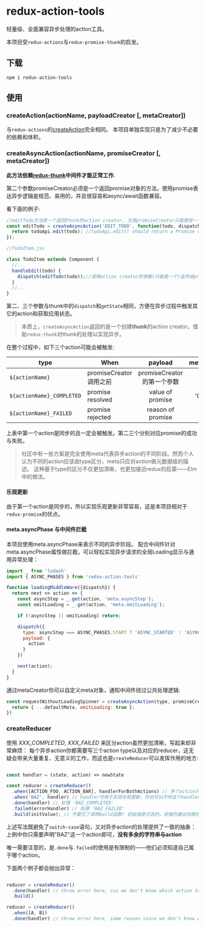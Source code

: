 # redux-action-tools

轻量级、全面兼容异步处理的action工具。

本项目受`redux-actions`与`redux-promise-thunk`的启发。

## 下载
`npm i redux-action-tools`

## 使用

### createAction(actionName, payloadCreator [, metaCreator])

与`redux-actions`的[createAction](https://github.com/acdlite/redux-actions#createactiontype-payloadcreator--identity-metacreator)完全相同。
本项目单独实现只是为了减少不必要的依赖和体积。

### createAsyncAction(actionName, promiseCreator [, metaCreator])

**此方法依赖[redux-thunk](https://github.com/gaearon/redux-thunk)中间件才能正常工作**.

第二个参数promiseCreator必须是一个返回promise对象的方法。使用promise表达异步逻辑是规范、易用的，并且很容易和async/await函数兼容。

看下面的例子:

```js
//editTodo方法是一个返回thunk的action creator, 注意promiseCreator只能接受一个参数
const editTodo = createAsyncAction('EDIT_TODO', function(todo, dispatch, getState) {
  return todoApi.edit(todo); //todoApi.edit() should return a Promise object;
});

//TodoItem.jsx

class TodoItem extends Component {
  //...
  handleEdit(todo) {
    dispatch(editTodo(todo));//调用action creator的参数(只能是一个)会传给promiseCreator
  }
  //...
}
```

第二、三个参数与thunk中的`dispatch`和`getState`相同，方便在异步过程中触发其它的action和获取应用状态。

> 本质上，`createAsyncAction`返回的是一个创建**thunk**的action creator。借助`redux-thunk`对thunk的处理以实现异步。

在整个过程中，如下三个action可能会被触发:

|     type           | When         |  payload  | meta.asyncPhase    |
| --------           |  -----      | :----:    | :----:  |
| `${actionName}` | promiseCreator调用之前 | promiseCreator的第一个参数 | 'START' |
| `${actionName}_COMPLETED` | promise resolved | value of promise | 'COMPLETED' |
| `${actionName}_FAILED` | promise rejected | reason of promise | 'FAILED' |

上表中第一个action是同步的且一定会被触发。第二三个分别对应promise的成功与失败。

>社区中有一些方案是完全使用meta代表异步action的不同阶段。然而个人认为不同的action应该由type区分，meta只应对action做元数据级的描述。
这种基于type的区分不仅更加清晰，也更加接近redux的启蒙——Elm中的做法。

#### 乐观更新
由于第一个action是同步的，所以实现乐观更新非常容易，这是本项目相对于`redux-promise`的优点。

#### meta.asyncPhase 与中间件拦截
本项目使用meta.asyncPhase来表示不同的异步阶段。
配合中间件针对meta.asyncPhase属性做拦截，可以轻松实现异步请求的全局Loading显示与通用异常处理：

```js
import _ from 'lodash'
import { ASYNC_PHASES } from 'redux-action-tools'

function loadingMiddleWare({dispatch}) {
  return next => action => {
    const asyncStep = _.get(action, 'meta.asyncStep');
    const omitLoading = _.get(action, 'meta.omitLoading');

    if (!asyncStep || omitLoading) return;

    dispatch({
      type: asyncStep === ASYNC_PHASES.START ? 'ASYNC_STARTED' : 'ASYNC_ENDED',
      payload: {
        action
      }
    })

    next(action);
  }
}

```

通过metaCreator你可以自定义meta对象，通知中间件绕过公共处理逻辑: 

```js
const requestWithoutLoadingSpinner = createAsyncAction(type, promiseCreator, (payload, defaultMeta) => {
  return { ...defaultMeta, omitLoading: true };
})
```


### createReducer

使用 *XXX_COMPLETED*, *XXX_FAILED* 来区分action虽然更加清晰，写起来却非常麻烦：
每个异步action你都需要写三个action type以及对应的reducer，这无疑会带来大量重复、无意义的工作，而这也是`createReducer`可以发挥作用的地方:


 ```js

 const handler = (state, action) => newState 

 const reducer = createReducer()
   .when([ACTION_FOO, ACTION_BAR], handlerForBothActions) // 多个action共用一个处理逻辑
   .when('BAZ', handler) // handler可用于实现乐观更新，你也可以不传这个handler
   .done(handler) // 处理 'BAZ_COMPLETED'
   .failed(errorHandler) // 处理 'BAZ_FAILED'
   .build(initValue); // 不要忘了调用build函数! 初始值是可选的，但强烈建议你提供初始值
 ```

上述写法既避免了`switch-case`语句，又对异步action的处理提供了一致的抽象：
上例中你只需要声明"BAZ"这一个action即可，**没有多余的字符串与action**

唯一需要注意的，是`.done`与`.failed`的使用是有限制的——他们必须知道自己属于哪个action。

下面两个例子都会抛出异常：

 ```js

 reducer = createReducer()
   .done(handler) // throw error here, cuz we don't know which action to handle
   .build()

 reducer = createReducer()
   .when([A, B])
   .done(handler) // throw error here, same reason since we don't know which one you mean

 ```


